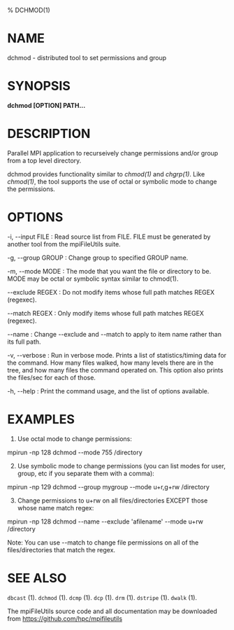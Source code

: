 % DCHMOD(1)

# NAME
dchmod - distributed tool to set permissions and group

# SYNOPSIS
**dchmod [OPTION] PATH...**

# DESCRIPTION

Parallel MPI application to recurseively change permissions and/or group from a top level directory. 

dchmod provides functionality similar to *chmod(1)* and *chgrp(1)*. Like *chmod(1)*, the tool supports the use of octal or symbolic mode to change the permissions.

# OPTIONS

-i, \--input FILE
:	Read source list from FILE.  FILE must be generated by another tool from the mpiFileUtils suite.

-g, \--group GROUP 
:   Change group to specified GROUP name. 

-m, \--mode MODE
:   The mode that you want the file or directory to be.  MODE may be octal or symbolic syntax similar to chmod(1).

--exclude REGEX
:   Do not modify items whose full path matches REGEX (regexec).

--match REGEX
:   Only modify items whose full path matches REGEX (regexec).

--name 
:   Change --exclude and --match to apply to item name rather than its full path.

-v, \--verbose 
: 	Run in verbose mode.  Prints a list of statistics/timing data for the command. How many files walked, how many levels there are in the tree, and how many files the command operated on. This option also prints the files/sec for each of those.

-h, \--help 
: 	Print the command usage, and the list of options available. 

# EXAMPLES

1. Use octal mode to change permissions:

mpirun -np 128 dchmod --mode 755 /directory

2. Use symbolic mode to change permissions (you can list modes for user, group, etc if you separate them with a comma):

mpirun -np 129 dchmod --group mygroup --mode u+r,g+rw /directory

3. Change permissions to u+rw on all files/directories EXCEPT those whose name match regex:

mpirun -np 128 dchmod --name --exclude 'afilename' --mode u+rw /directory

Note: You can use --match to change file permissions on all of the files/directories that match the regex.

# SEE ALSO

`dbcast` (1).
`dchmod` (1).
`dcmp` (1).
`dcp` (1).
`drm` (1).
`dstripe` (1).
`dwalk` (1).

The mpiFileUtils source code and all documentation may be downloaded from <https://github.com/hpc/mpifileutils>
